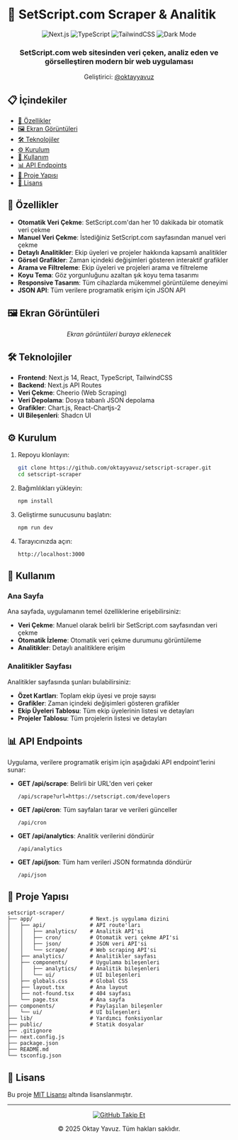# 🚀 SetScript.com Scraper & Analitik

<div align="center">
  <img src="https://img.shields.io/badge/Next.js-14-black?style=for-the-badge&logo=next.js" alt="Next.js" />
  <img src="https://img.shields.io/badge/TypeScript-5-blue?style=for-the-badge&logo=typescript" alt="TypeScript" />
  <img src="https://img.shields.io/badge/TailwindCSS-3-38B2AC?style=for-the-badge&logo=tailwind-css" alt="TailwindCSS" />
  <img src="https://img.shields.io/badge/Dark%20Mode-✓-8A2BE2?style=for-the-badge" alt="Dark Mode" />
</div>

<div align="center">
  <h3>SetScript.com web sitesinden veri çeken, analiz eden ve görselleştiren modern bir web uygulaması</h3>
  <p>Geliştirici: <a href="https://github.com/oktayyavuz">@oktayyavuz</a></p>
</div>

## 📋 İçindekiler

- [🌟 Özellikler](#-özellikler)
- [🖼️ Ekran Görüntüleri](#️-ekran-görüntüleri)
- [🛠️ Teknolojiler](#️-teknolojiler)
- [⚙️ Kurulum](#️-kurulum)
- [🚀 Kullanım](#-kullanım)
- [📊 API Endpoints](#-api-endpoints)
- [🧩 Proje Yapısı](#-proje-yapısı)
- [📝 Lisans](#-lisans)

## 🌟 Özellikler

- **Otomatik Veri Çekme**: SetScript.com'dan her 10 dakikada bir otomatik veri çekme
- **Manuel Veri Çekme**: İstediğiniz SetScript.com sayfasından manuel veri çekme
- **Detaylı Analitikler**: Ekip üyeleri ve projeler hakkında kapsamlı analitikler
- **Görsel Grafikler**: Zaman içindeki değişimleri gösteren interaktif grafikler
- **Arama ve Filtreleme**: Ekip üyeleri ve projeleri arama ve filtreleme
- **Koyu Tema**: Göz yorgunluğunu azaltan şık koyu tema tasarımı
- **Responsive Tasarım**: Tüm cihazlarda mükemmel görüntüleme deneyimi
- **JSON API**: Tüm verilere programatik erişim için JSON API

## 🖼️ Ekran Görüntüleri

<div align="center">
  <p><i>Ekran görüntüleri buraya eklenecek</i></p>
</div>

## 🛠️ Teknolojiler

- **Frontend**: Next.js 14, React, TypeScript, TailwindCSS
- **Backend**: Next.js API Routes
- **Veri Çekme**: Cheerio (Web Scraping)
- **Veri Depolama**: Dosya tabanlı JSON depolama
- **Grafikler**: Chart.js, React-Chartjs-2
- **UI Bileşenleri**: Shadcn UI

## ⚙️ Kurulum

1. Repoyu klonlayın:
   ```bash
   git clone https://github.com/oktayyavuz/setscript-scraper.git
   cd setscript-scraper
   ```

2. Bağımlılıkları yükleyin:
   ```bash
   npm install
   ```

3. Geliştirme sunucusunu başlatın:
   ```bash
   npm run dev
   ```

4. Tarayıcınızda açın:
   ```
   http://localhost:3000
   ```

## 🚀 Kullanım

### Ana Sayfa

Ana sayfada, uygulamanın temel özelliklerine erişebilirsiniz:

- **Veri Çekme**: Manuel olarak belirli bir SetScript.com sayfasından veri çekme
- **Otomatik İzleme**: Otomatik veri çekme durumunu görüntüleme
- **Analitikler**: Detaylı analitiklere erişim

### Analitikler Sayfası

Analitikler sayfasında şunları bulabilirsiniz:

- **Özet Kartları**: Toplam ekip üyesi ve proje sayısı
- **Grafikler**: Zaman içindeki değişimleri gösteren grafikler
- **Ekip Üyeleri Tablosu**: Tüm ekip üyelerinin listesi ve detayları
- **Projeler Tablosu**: Tüm projelerin listesi ve detayları

## 📊 API Endpoints

Uygulama, verilere programatik erişim için aşağıdaki API endpoint'lerini sunar:

- **GET /api/scrape**: Belirli bir URL'den veri çeker
  ```
  /api/scrape?url=https://setscript.com/developers
  ```

- **GET /api/cron**: Tüm sayfaları tarar ve verileri günceller
  ```
  /api/cron
  ```

- **GET /api/analytics**: Analitik verilerini döndürür
  ```
  /api/analytics
  ```

- **GET /api/json**: Tüm ham verileri JSON formatında döndürür
  ```
  /api/json
  ```

## 🧩 Proje Yapısı

```
setscript-scraper/
├── app/                  # Next.js uygulama dizini
│   ├── api/              # API route'ları
│   │   ├── analytics/    # Analitik API'si
│   │   ├── cron/         # Otomatik veri çekme API'si
│   │   ├── json/         # JSON veri API'si
│   │   └── scrape/       # Web scraping API'si
│   ├── analytics/        # Analitikler sayfası
│   ├── components/       # Uygulama bileşenleri
│   │   ├── analytics/    # Analitik bileşenleri
│   │   └── ui/           # UI bileşenleri
│   ├── globals.css       # Global CSS
│   ├── layout.tsx        # Ana layout
│   ├── not-found.tsx     # 404 sayfası
│   └── page.tsx          # Ana sayfa
├── components/           # Paylaşılan bileşenler
│   └── ui/               # UI bileşenleri
├── lib/                  # Yardımcı fonksiyonlar
├── public/               # Statik dosyalar
├── .gitignore
├── next.config.js
├── package.json
├── README.md
└── tsconfig.json
```

## 📝 Lisans

Bu proje [MIT Lisansı](LICENSE) altında lisanslanmıştır.

---

<div align="center">
  <p>
    <a href="https://github.com/oktayyavuz">
      <img src="https://img.shields.io/github/followers/oktayyavuz?label=Follow&style=social" alt="GitHub Takip Et" />
    </a>
  </p>
  <p>© 2025 Oktay Yavuz. Tüm hakları saklıdır.</p>
</div>
